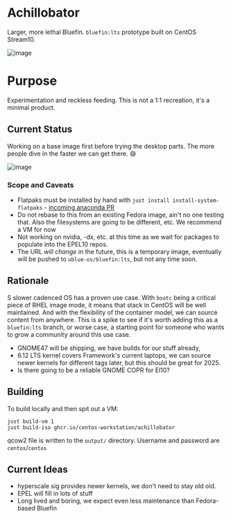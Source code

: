 # Achillobator
Larger, more lethal Bluefin. `bluefin:lts` prototype built on CentOS Stream10.

![image](https://github.com/user-attachments/assets/2e160934-44e6-4aee-b2b8-accb3bcf0a41)

# Purpose

Experimentation and reckless feeding. This is not a 1:1 recreation, it's a minimal product. 

## Current Status

Working on a base image first before trying the desktop parts. The more people dive in the faster we can get there. 😄

![image](https://github.com/user-attachments/assets/a8142495-68b1-4925-b96c-249fcb15bf48)

### Scope and Caveats

- Flatpaks must be installed by hand with `just install install-system-flatpaks` - [incoming anaconda PR](https://github.com/rhinstaller/anaconda/pull/6056)
- Do not rebase to this from an existing Fedora image, ain't no one testing that. Also the filesystems are going to be different, etc. We recommend a VM for now
- Not working on nvidia, -dx, etc. at this time as we wait for packages to populate into the EPEL10 repos.
- The URL _will change_ in the future, this is a temporary image, eventually will be pushed to `ublue-os/bluefin:lts`, but not any time soon.

## Rationale

S slower cadenced OS has a proven use case. With `bootc` being a critical piece of RHEL image mode, it means that stack in CentOS will be well maintained. And with the flexibility of the container model, we can source content from anywhere. This is a spike to see if it's worth adding this as a `bluefin:lts` branch, or worse case, a starting point for someone who wants to grow a community around this use case. 

- GNOME47 will be shipping, we have builds for our stuff already,
- 6.12 LTS kernel covers Framework's current laptops, we can source newer kernels for different tags later, but this should be great for 2025.
- Is there going to be a reliable GNOME COPR for El10?

## Building

To build locally and then spit out a VM: 

```
just build-vm 1
just build-iso ghcr.io/centos-workstation/achillobator
```

qcow2 file is written to the `output/` directory. Username and password are `centos`/`centos`

## Current Ideas

- hyperscale sig provides newer kernels, we don't need to stay old old.
- EPEL will fill in lots of stuff
- Long lived and boring, we expect even less maintenance than Fedora-based Bluefin
